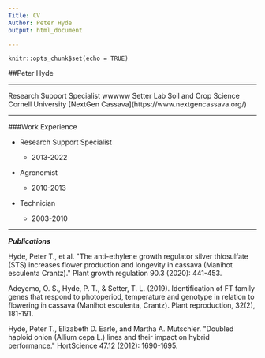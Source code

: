 ```yaml
---
Title: CV
Author: Peter Hyde
output: html_document

---
```


```{r setup, include=FALSE}
knitr::opts_chunk$set(echo = TRUE)
```


##Peter Hyde
<hr />
Research Support Specialist wwwww  
Setter Lab  
Soil and Crop Science  
Cornell University  
[NextGen Cassava](https://www.nextgencassava.org/)
<hr />

###Work Experience

* Research Support Specialist
    * 2013-2022
    
* Agronomist
    * 2010-2013
  
* Technician
    * 2003-2010


 ---
***Publications***  

Hyde, Peter T., et al. "The anti-ethylene growth regulator silver thiosulfate (STS) increases flower production and longevity in cassava (Manihot esculenta Crantz)." Plant growth regulation 90.3 (2020): 441-453.

Adeyemo, O. S., Hyde, P. T., & Setter, T. L. (2019). Identification of FT family genes that respond to photoperiod, temperature and genotype in relation to flowering in cassava (Manihot esculenta, Crantz). Plant reproduction, 32(2), 181-191.

Hyde, Peter T., Elizabeth D. Earle, and Martha A. Mutschler. "Doubled haploid onion (Allium cepa L.) lines and their impact on hybrid performance." HortScience 47.12 (2012): 1690-1695.





